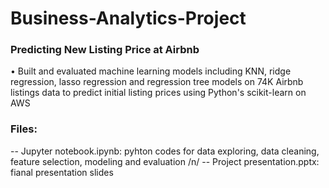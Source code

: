 # Business-Analytics-Project
### Predicting New Listing Price at Airbnb

• Built and evaluated machine learning models including KNN, ridge regression, lasso regression and regression tree models on 74K Airbnb listings data to predict initial listing prices using Python's scikit-learn on AWS 

### Files:
-- Jupyter notebook.ipynb: pyhton codes for data exploring, data cleaning, feature selection, modeling and evaluation /n/
-- Project presentation.pptx: fianal presentation slides
